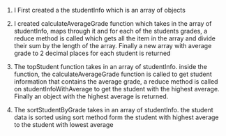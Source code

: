 1. I First created a the studentInfo which is an array of objects

2. I created calculateAverageGrade function which takes in the array of studentInfo,
   maps through it and for each of the students grades, a reduce method is called which gets all the item in the array and divide their sum by the length of the array.
   Finally a new array with average grade to 2 decimal places for each student is returned

3. The topStudent function takes in an array of studentInfo. inside the function,
   the calculateAverageGrade function is called to get student information that contains the average grade, a reduce method is called on studentInfoWithAverage to get the student with the highest average. Finally an object with the highest average is returned.

4. The sortStudentByGrade takes in an array of studentInfo. the student data is sorted using sort method form the student with highest average to the student with lowest average